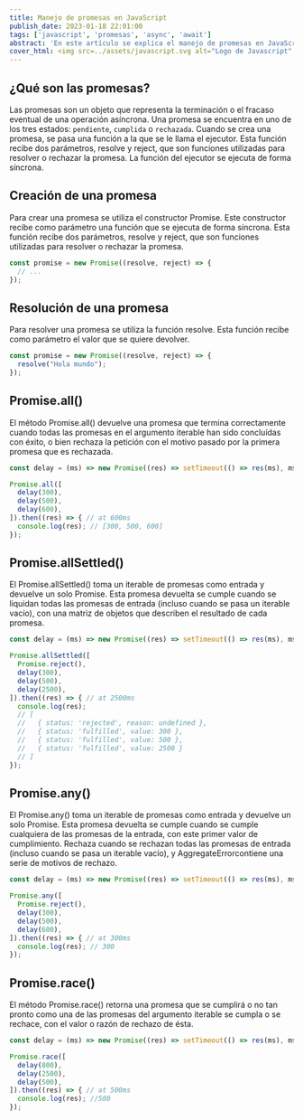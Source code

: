 ```yaml
---
title: Manejo de promesas en JavaScript
publish_date: 2023-01-18 22:01:00
tags: ['javascript', 'promesas', 'async', 'await']
abstract: 'En este artículo se explica el manejo de promesas en JavaScript'
cover_html: <img src=../assets/javascript.svg alt="Logo de Javascript" />
---
```


## ¿Qué son las promesas?

Las promesas son un objeto que representa la terminación o el fracaso eventual
de una operación asíncrona. Una promesa se encuentra en uno de los tres estados:
`pendiente`, `cumplida` o `rechazada`. Cuando se crea una promesa, se pasa una
función a la que se le llama el ejecutor. Esta función recibe dos parámetros,
resolve y reject, que son funciones utilizadas para resolver o rechazar la
promesa. La función del ejecutor se ejecuta de forma síncrona.

## Creación de una promesa

Para crear una promesa se utiliza el constructor Promise. Este constructor
recibe como parámetro una función que se ejecuta de forma síncrona. Esta función
recibe dos parámetros, resolve y reject, que son funciones utilizadas para
resolver o rechazar la promesa.

```javascript
const promise = new Promise((resolve, reject) => {
  // ...
});
```

## Resolución de una promesa

Para resolver una promesa se utiliza la función resolve. Esta función recibe
como parámetro el valor que se quiere devolver.

```javascript
const promise = new Promise((resolve, reject) => {
  resolve("Hola mundo");
});
```

## Promise.all()

El método Promise.all() devuelve una promesa que termina correctamente cuando
todas las promesas en el argumento iterable han sido concluídas con éxito, o
bien rechaza la petición con el motivo pasado por la primera promesa que es
rechazada.

```javascript
const delay = (ms) => new Promise((res) => setTimeout(() => res(ms), ms));

Promise.all([
  delay(300),
  delay(500),
  delay(600),
]).then((res) => { // at 600ms
  console.log(res); // [300, 500, 600]
});
```

## Promise.allSettled()

El Promise.allSettled() toma un iterable de promesas como entrada y devuelve un
solo Promise. Esta promesa devuelta se cumple cuando se liquidan todas las
promesas de entrada (incluso cuando se pasa un iterable vacío), con una matriz
de objetos que describen el resultado de cada promesa.

```javascript
const delay = (ms) => new Promise((res) => setTimeout(() => res(ms), ms));

Promise.allSettled([
  Promise.reject(),
  delay(300),
  delay(500),
  delay(2500),
]).then((res) => { // at 2500ms
  console.log(res);
  // [
  //   { status: 'rejected', reason: undefined },
  //   { status: 'fulfilled', value: 300 },
  //   { status: 'fulfilled', value: 500 },
  //   { status: 'fulfilled', value: 2500 }
  // ]
});
```

## Promise.any()

El Promise.any() toma un iterable de promesas como entrada y devuelve un solo
Promise. Esta promesa devuelta se cumple cuando se cumple cualquiera de las
promesas de la entrada, con este primer valor de cumplimiento. Rechaza cuando se
rechazan todas las promesas de entrada (incluso cuando se pasa un iterable
vacío), y AggregateErrorcontiene una serie de motivos de rechazo.

```javascript
const delay = (ms) => new Promise((res) => setTimeout(() => res(ms), ms));

Promise.any([
  Promise.reject(),
  delay(300),
  delay(500),
  delay(600),
]).then((res) => { // at 300ms
  console.log(res); // 300
});
```

## Promise.race()

El método Promise.race() retorna una promesa que se cumplirá o no tan pronto
como una de las promesas del argumento iterable se cumpla o se rechace, con el
valor o razón de rechazo de ésta.

```javascript
const delay = (ms) => new Promise((res) => setTimeout(() => res(ms), ms));

Promise.race([
  delay(800),
  delay(2500),
  delay(500),
]).then((res) => { // at 500ms
  console.log(res); //500
});
```
